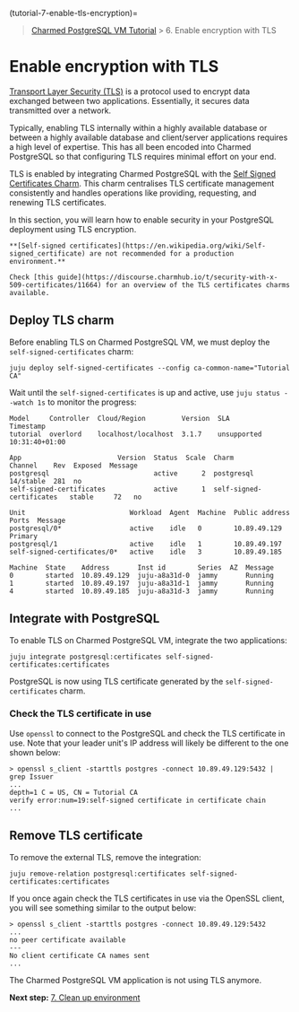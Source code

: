 (tutorial-7-enable-tls-encryption)=


> [Charmed PostgreSQL VM Tutorial](/tutorial/index) > 6. Enable encryption with TLS

# Enable encryption with TLS

[Transport Layer Security (TLS)](https://en.wikipedia.org/wiki/Transport_Layer_Security) is a protocol used to encrypt data exchanged between two applications. Essentially, it secures data transmitted over a network.

Typically, enabling TLS internally within a highly available database or between a highly available database and client/server applications requires a high level of expertise. This has all been encoded into Charmed PostgreSQL so that configuring TLS requires minimal effort on your end.

TLS is enabled by integrating Charmed PostgreSQL with the [Self Signed Certificates Charm](https://charmhub.io/self-signed-certificates). This charm centralises TLS certificate management consistently and handles operations like providing, requesting, and renewing TLS certificates.

In this section, you will learn how to enable security in your PostgreSQL deployment using TLS encryption.

```{caution}
**[Self-signed certificates](https://en.wikipedia.org/wiki/Self-signed_certificate) are not recommended for a production environment.**

Check [this guide](https://discourse.charmhub.io/t/security-with-x-509-certificates/11664) for an overview of the TLS certificates charms available. 
```

## Deploy TLS charm

Before enabling TLS on Charmed PostgreSQL VM, we must deploy the `self-signed-certificates` charm:
```shell
juju deploy self-signed-certificates --config ca-common-name="Tutorial CA"
```

Wait until the `self-signed-certificates` is up and active, use `juju status --watch 1s` to monitor the progress:
```
Model     Controller  Cloud/Region         Version  SLA          Timestamp
tutorial  overlord    localhost/localhost  3.1.7    unsupported  10:31:40+01:00

App                        Version  Status  Scale  Charm                      Channel    Rev  Exposed  Message
postgresql                          active      2  postgresql                 14/stable  281  no       
self-signed-certificates            active      1  self-signed-certificates   stable     72   no       

Unit                          Workload  Agent  Machine  Public address  Ports  Message
postgresql/0*                 active    idle   0        10.89.49.129           Primary
postgresql/1                  active    idle   1        10.89.49.197           
self-signed-certificates/0*   active    idle   3        10.89.49.185           

Machine  State    Address       Inst id        Series  AZ  Message
0        started  10.89.49.129  juju-a8a31d-0  jammy       Running
1        started  10.89.49.197  juju-a8a31d-1  jammy       Running
4        started  10.89.49.185  juju-a8a31d-3  jammy       Running
```

## Integrate with PostgreSQL

To enable TLS on Charmed PostgreSQL VM, integrate the two applications:
```shell
juju integrate postgresql:certificates self-signed-certificates:certificates
```
PostgreSQL is now using TLS certificate generated by the `self-signed-certificates` charm.

### Check the TLS certificate in use
Use `openssl` to connect to the PostgreSQL and check the TLS certificate in use. Note that your leader unit's IP address will likely be different to the one shown below:
```shell
> openssl s_client -starttls postgres -connect 10.89.49.129:5432 | grep Issuer
...
depth=1 C = US, CN = Tutorial CA
verify error:num=19:self-signed certificate in certificate chain
...
```

## Remove TLS certificate 
To remove the external TLS, remove the integration:
```shell
juju remove-relation postgresql:certificates self-signed-certificates:certificates
```

If you once again check the TLS certificates in use via the OpenSSL client, you will see something similar to the output below:
```shell
> openssl s_client -starttls postgres -connect 10.89.49.129:5432
...
no peer certificate available
---
No client certificate CA names sent
...
```
The Charmed PostgreSQL VM application is not using TLS anymore.

**Next step:** [7. Clean up environment](/tutorial/8-clean-up-environment)

